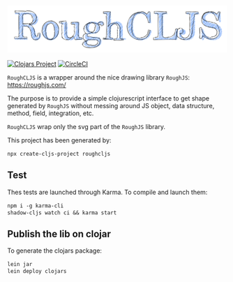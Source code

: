 ![roughcljs-logo](https://github.com/frozar/roughcljs/blob/master/logo_roughcljs.svg "RoughCLJS logo")

[![Clojars Project](https://img.shields.io/clojars/v/frozar/roughcljs.svg)](https://clojars.org/frozar/roughcljs)
[![CircleCI](https://circleci.com/gh/frozar/roughcljs/tree/master.svg?style=shield)](https://circleci.com/gh/frozar/roughcljs/tree/master)

`RoughCLJS` is a wrapper around the nice drawing library `RoughJS`:
https://roughjs.com/

The purpose is to provide a simple clojurescript interface to get shape
generated by `RoughJS` without messing around JS object, data structure,
method, field, integration, etc.

`RoughCLJS` wrap only the svg part of the `RoughJS` library.

This project has been generated by:

```shell
npx create-cljs-project roughcljs
```

## Test

Thes tests are launched through Karma. To compile and launch them:
```shell
npm i -g karma-cli
shadow-cljs watch ci && karma start
```

## Publish the lib on clojar

To generate the clojars package:
```shell
lein jar
lein deploy clojars
```

